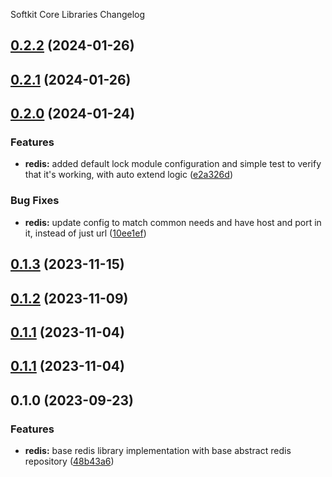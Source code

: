 Softkit Core Libraries Changelog
## [0.2.2](https://github.com/softkitit/softkit-core/compare/redis-0.2.1...redis-0.2.2) (2024-01-26)

## [0.2.1](https://github.com/softkitit/softkit-core/compare/redis-0.2.0...redis-0.2.1) (2024-01-26)

## [0.2.0](https://github.com/softkitit/softkit-core/compare/redis-0.1.3...redis-0.2.0) (2024-01-24)


### Features

* **redis:** added default lock module configuration and simple test to verify that it's working, with auto extend logic ([e2a326d](https://github.com/softkitit/softkit-core/commit/e2a326d430b996eb03b6cbeb7cd4e5f3821f0809))


### Bug Fixes

* **redis:** update config to match common needs and have host and port in it, instead of just url ([10ee1ef](https://github.com/softkitit/softkit-core/commit/10ee1ef7b084c365787c15b07fa6b9c0d40c334d))

## [0.1.3](https://github.com/softkitit/softkit-core/compare/redis-0.1.2...redis-0.1.3) (2023-11-15)

## [0.1.2](https://github.com/softkitit/softkit-core/compare/redis-0.1.1...redis-0.1.2) (2023-11-09)

## [0.1.1](https://github.com/softkitit/softkit-core/compare/redis-0.1.0...redis-0.1.1) (2023-11-04)

## [0.1.1](https://github.com/saas-buildkit/saas-buildkit-core/compare/redis-0.1.0...redis-0.1.1) (2023-11-04)

## 0.1.0 (2023-09-23)


### Features

* **redis:** base redis library implementation with base abstract redis repository ([48b43a6](https://github.com/saas-buildkit/saas-buildkit-core/commit/48b43a627246c40c225445f51a6ee962daac2c82))
